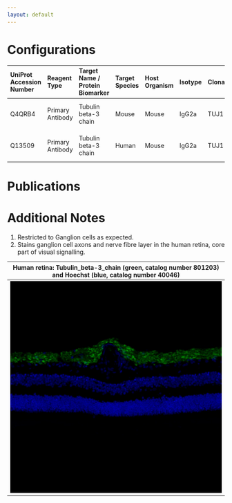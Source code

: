 ```yaml
---
layout: default
---
```


# Configurations

| UniProt Accession Number   | Reagent Type     | Target Name / Protein Biomarker   | Target Species   | Host Organism   | Isotype   | Clonality   | Vendor    |   Catalog Number | Conjugate   | RRID       | Availability   | Method        | Tissue Preservation               | Target Tissue   | Tissue State   | Detergent    | Antigen Retrieval Conditions   | Dye Inactivation Conditions   | Recommend   | Agree               | Disagree   | Contributor         | Notes       |
|:---------------------------|:-----------------|:----------------------------------|:-----------------|:----------------|:----------|:------------|:----------|-----------------:|:------------|:-----------|:---------------|:--------------|:----------------------------------|:----------------|:---------------|:-------------|:-------------------------------|:------------------------------|:------------|:--------------------|:-----------|:--------------------|:------------|
| Q4QRB4                     | Primary Antibody | Tubulin beta-3 chain              | Mouse            | Mouse           | IgG2a     | TUJ1        | BioLegend |           801203 | AF488       | AB_2564757 | Stock          | IBEX2D Manual | 1:4 Cytofix/Cytoperm Fixed Frozen | Retina          | NA             | 0.1% Saponin | NA                             | 1 mg/ml LiBH4 15 minutes      | Yes         | [0000-0003-2088-8310](https://orcid.org/0000-0003-2088-8310) | NA         | [0000-0003-2088-8310](https://orcid.org/0000-0003-2088-8310) | [1](#notes) |
| Q13509                     | Primary Antibody | Tubulin beta-3 chain              | Human            | Mouse           | IgG2a     | TUJ1        | BioLegend |           801203 | AF488       | AB_2564757 | Stock          | IBEX2D Manual | 1:4 Cytofix/Cytoperm Fixed Frozen | Retina          | NA             | 0.1% Saponin | NA                             | 1 mg/ml LiBH4 15 minutes      | Yes         | [0000-0003-2088-8310](https://orcid.org/0000-0003-2088-8310) | NA         | [0000-0003-2088-8310](https://orcid.org/0000-0003-2088-8310) | [2](#notes) |

# Publications



# Additional Notes

<a name="notes"></a>
1. Restricted to Ganglion cells as expected.
2. Stains ganglion cell axons and nerve fibre layer in the human retina, core part of visual signalling.

| Human retina: Tubulin_beta-3_chain (green, catalog number 801203) and Hoechst (blue, catalog number 40046) |
|:-------:|
| ![](Tubulin_beta-3_chain_AF488_BioLegend_801203.jpg) |
